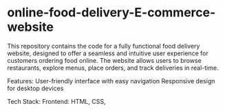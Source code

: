 # online-food-delivery-E-commerce-website


This repository contains the code for a fully functional food delivery website, designed to offer a seamless and intuitive user experience for customers ordering food online. The website allows users to browse restaurants, explore menus, place orders, and track deliveries in real-time.

Features:
User-friendly interface with easy navigation
Responsive design for  desktop devices

Tech Stack:
Frontend: HTML, CSS,
